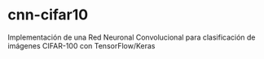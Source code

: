 # cnn-cifar10
Implementación de una Red Neuronal Convolucional para clasificación de imágenes CIFAR-100 con TensorFlow/Keras
